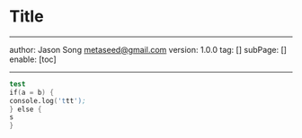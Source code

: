 # Title
---
author: Jason Song <metaseed@gmail.com>
version: 1.0.0
tag: []
subPage: []
enable: [toc]

---
```S
test 
if(a = b) {
console.log('ttt');
} else {
s
}

```

